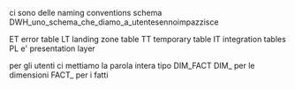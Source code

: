 ci sono delle naming conventions
schema DWH_uno_schema_che_diamo_a_utentesennoimpazzisce


ET error table
LT landing zone table
TT temporary table
IT integration tables
PL e' presentation layer

per gli utenti ci mettiamo la parola intera tipo DIM_FACT
DIM_ per le dimensioni
FACT_ per i fatti


